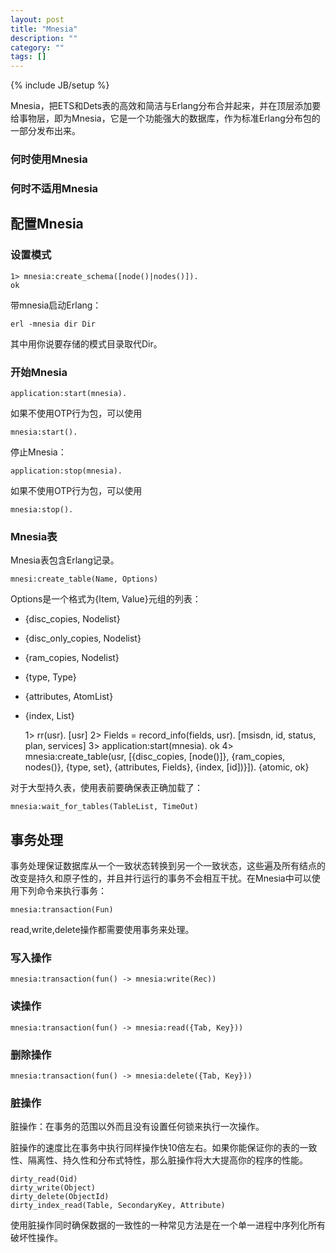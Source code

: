 ```yaml
---
layout: post
title: "Mnesia"
description: ""
category: ""
tags: []
---
```

{% include JB/setup %}

Mnesia，把ETS和Dets表的高效和简洁与Erlang分布合并起来，并在顶层添加要给事物层，即为Mnesia，它是一个功能强大的数据库，作为标准Erlang分布包的一部分发布出来。

### 何时使用Mnesia

### 何时不适用Mnesia

## 配置Mnesia

### 设置模式

	1> mnesia:create_schema([node()|nodes()]).
	ok

带mnesia启动Erlang：

	erl -mnesia dir Dir

其中用你说要存储的模式目录取代Dir。

### 开始Mnesia

	application:start(mnesia).

如果不使用OTP行为包，可以使用

	mnesia:start().

停止Mnesia：
	
	application:stop(mnesia).

如果不使用OTP行为包，可以使用

	mnesia:stop().

### Mnesia表

Mnesia表包含Erlang记录。

	mnesi:create_table(Name, Options)

Options是一个格式为{Item, Value}元组的列表：

* {disc_copies, Nodelist}
* {disc_only_copies, Nodelist}
* {ram_copies, Nodelist}
* {type, Type}
* {attributes, AtomList}
* {index, List}

	1> rr(usr).
	[usr]
	2> Fields = record_info(fields, usr).
	[msisdn, id, status, plan, services]
	3> application:start(mnesia).
	ok
	4> mnesia:create_table(usr, [{disc_copies, [node()]}, {ram_copies, nodes()}, {type, set}, {attributes, Fields}, {index, [id])}]).
	{atomic, ok}

对于大型持久表，使用表前要确保表正确加载了：

	mnesia:wait_for_tables(TableList, TimeOut)

## 事务处理

事务处理保证数据库从一个一致状态转换到另一个一致状态，这些遍及所有结点的改变是持久和原子性的，并且并行运行的事务不会相互干扰。在Mnesia中可以使用下列命令来执行事务：

	mnesia:transaction(Fun)

read,write,delete操作都需要使用事务来处理。

### 写入操作

	mnesia:transaction(fun() -> mnesia:write(Rec))

### 读操作

	mnesia:transaction(fun() -> mnesia:read({Tab, Key}))

### 删除操作

	mnesia:transaction(fun() -> mnesia:delete({Tab, Key}))

### 脏操作

脏操作：在事务的范围以外而且没有设置任何锁来执行一次操作。

脏操作的速度比在事务中执行同样操作快10倍左右。如果你能保证你的表的一致性、隔离性、持久性和分布式特性，那么脏操作将大大提高你的程序的性能。

	dirty_read(Oid)
	dirty_write(Object)
	dirty_delete(ObjectId)
	dirty_index_read(Table, SecondaryKey, Attribute)
	
使用脏操作同时确保数据的一致性的一种常见方法是在一个单一进程中序列化所有破坏性操作。